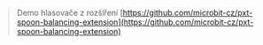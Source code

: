 > Demo hlasovače z rozšíření [https://github.com/microbit-cz/pxt-spoon-balancing-extension](https://github.com/microbit-cz/pxt-spoon-balancing-extension)
